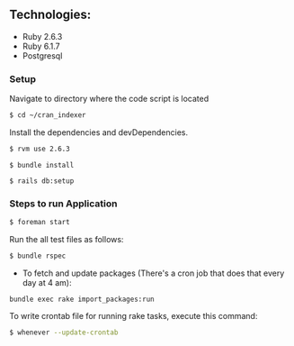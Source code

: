 ## Technologies:

* Ruby 2.6.3
* Ruby 6.1.7
* Postgresql

### Setup

Navigate to directory where the code script is located

```sh
$ cd ~/cran_indexer
```
Install the dependencies and devDependencies.

```sh
$ rvm use 2.6.3
````
```
$ bundle install
```

```
$ rails db:setup
```


### Steps to run Application

```sh
$ foreman start
```


Run the all test files as follows:
```sh
$ bundle rspec
```

* To fetch and update packages (There's a cron job that does that every day at 4 am):
```
bundle exec rake import_packages:run
```

To write crontab file for running rake tasks, execute this command:

```sh
$ whenever --update-crontab
```

<!-- 
### Code:


### Scope for improvements: -->

